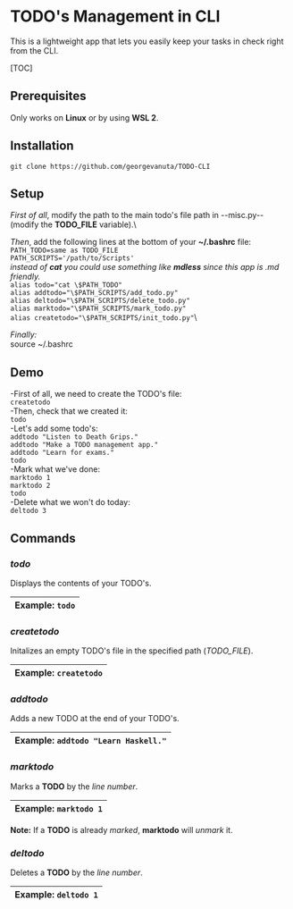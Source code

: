 # TODO's Management in CLI

This is a lightweight app that lets you easily keep your tasks in check right from the CLI.

[TOC]

## Prerequisites

Only works on **Linux** or by using **WSL 2**.

## Installation

`git clone https://github.com/georgevanuta/TODO-CLI`

## Setup

*First of all*, modify the path to the main todo's file path in --misc.py--\
(modify the **TODO_FILE** variable).\

*Then*, add the following lines at the bottom of your **~/.bashrc** file:\
`PATH_TODO=same as TODO_FILE`\
`PATH_SCRIPTS='/path/to/Scripts'`\
*instead of **cat** you could use something like **mdless** since this app is *.md* friendly.*\
`alias todo="cat \$PATH_TODO"`\
`alias addtodo="\$PATH_SCRIPTS/add_todo.py"`\
`alias deltodo="\$PATH_SCRIPTS/delete_todo.py"`\
`alias marktodo="\$PATH_SCRIPTS/mark_todo.py"`\
`alias createtodo="\$PATH_SCRIPTS/init_todo.py"`\

*Finally:*\
source ~/.bashrc

## Demo

-First of all, we need to create the TODO's file:\
`createtodo`\
-Then, check that we created it:\
`todo`\
-Let's add some todo's:\
`addtodo "Listen to Death Grips."`\
`addtodo "Make a TODO management app."`\
`addtodo "Learn for exams."`\
`todo`\
-Mark what we've done:\
`marktodo 1`\
`marktodo 2`\
`todo`\
-Delete what we won't do today:\
`deltodo 3`

## Commands

### *todo*

Displays the contents of your TODO's.

| Example: `todo` |
| --- |

### *createtodo*

Initalizes an empty TODO's file in the specified path (*TODO_FILE*).

| Example: `createtodo`|
| --- |

### *addtodo*

Adds a new TODO at the end of your TODO's.

| Example: `addtodo "Learn Haskell."`|
| --- |

### *marktodo*

Marks a **TODO** by the *line number*.

| Example: `marktodo 1` |
| --- |

**Note:** If a **TODO** is already *marked*, **marktodo** will *unmark* it.

### *deltodo*

Deletes a **TODO** by the *line number*.

| Example: `deltodo 1`|
| --- |
